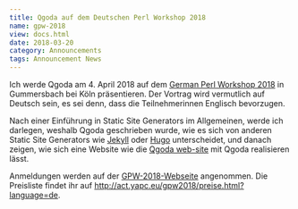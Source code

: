 ```yaml
---
title: Qgoda auf dem Deutschen Perl Workshop 2018
name: gpw-2018
view: docs.html
date: 2018-03-20
category: Announcements 
tags: Announcement News
---
```

Ich werde Qgoda am 4. April 2018 auf dem 
[German Perl Workshop 2018](http://act.yapc.eu/gpw2018/) in Gummersbach bei
Köln präsentieren. Der Vortrag wird vermutlich auf Deutsch sein, es sei denn,
dass die Teilnehmerinnen Englisch bevorzugen.

Nach einer Einführung in Static Site Generators im Allgemeinen, werde
ich darlegen, weshalb Qgoda geschrieben wurde, wie es sich von anderen
Static Site Generators wie [Jekyll](https://jekyllrb.com/) oder
[Hugo](https://gohugo.io/) unterscheidet, und danach zeigen, wie sich eine
Website wie die [Qgoda web-site](http://www.qgoda.net/) mit Qgoda
realisieren lässt.

Anmeldungen werden auf der
[GPW-2018-Webseite](http://act.yapc.eu/gpw2018/?language=de)
angenommen. Die Preisliste findet ihr auf
http://act.yapc.eu/gpw2018/preise.html?language=de.
